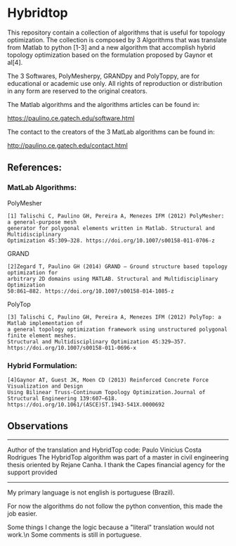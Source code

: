 # Hybridtop

This repository contain a collection of algorithms that is useful for topology optimization.
The collection is composed by 3 Algorithms that was translate from Matlab to python [1-3] 
and a new algorithm that accomplish hybrid topology optimization based on the formulation proposed by 
Gaynor et al[4].

The 3 Softwares, PolyMesherpy, GRANDpy and PolyToppy, are for educational or academic use only. All rights of reproduction or
distribution in any form are reserved to the original creators.

The Matlab algorithms and the algorithms articles can be found in:

https://paulino.ce.gatech.edu/software.html

The contact to the creators of the 3 MatLab algorithms can be found in:

http://paulino.ce.gatech.edu/contact.html

## References:
### MatLab Algorithms:

  PolyMesher
    
    [1] Talischi C, Paulino GH, Pereira A, Menezes IFM (2012) PolyMesher: a general-purpose mesh 
    generator for polygonal elements written in Matlab. Structural and Multidisciplinary 
    Optimization 45:309–328. https://doi.org/10.1007/s00158-011-0706-z

  GRAND
    
    [2]Zegard T, Paulino GH (2014) GRAND — Ground structure based topology optimization for 
    arbitrary 2D domains using MATLAB. Structural and Multidisciplinary Optimization 
    50:861–882. https://doi.org/10.1007/s00158-014-1085-z

  PolyTop
    
    [3] Talischi C, Paulino GH, Pereira A, Menezes IFM (2012) PolyTop: a Matlab implementation of 
    a general topology optimization framework using unstructured polygonal finite element meshes. 
    Structural and Multidisciplinary Optimization 45:329–357. 
    https://doi.org/10.1007/s00158-011-0696-x

### Hybrid Formulation:
  
    [4]Gaynor AT, Guest JK, Moen CD (2013) Reinforced Concrete Force Visualization and Design 
    Using Bilinear Truss-Continuum Topology Optimization.Journal of Structural Engineering 139:607–618.
    https://doi.org/10.1061/(ASCE)ST.1943-541X.0000692

## Observations

---

Author of the translation and HybridTop code: Paulo Vinicius Costa Rodrigues
The HybridTop algorithm was part of a master in civil engineering thesis oriented by Rejane Canha.
I thank the Capes financial agency for the support provided

---

My primary language is not english is portuguese (Brazil).

For now the algorithms do not follow the python convention, this made the job easier.

Some things I change the logic because a "literal" translation would not work.\n
Some comments is still in portuguese.



